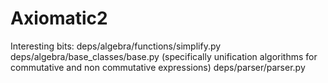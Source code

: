 # Axiomatic2
Interesting bits:
deps/algebra/functions/simplify.py
deps/algebra/base_classes/base.py (specifically unification algorithms for commutative and non commutative expressions)
deps/parser/parser.py
